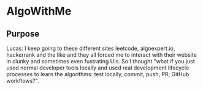 # AlgoWithMe
## Purpose
Lucas: I keep going to these different sites leetcode, algoexpert.io, hackerrank and the like and they all forced me to interact with their website in clunky and sometimes even fustrating UIs. So I thought "what if you just used normal developer tools locally and used real development lifecycle processes to learn the algorithms: test locally, commit, push, PR, GitHub workflows?".
